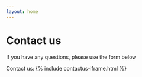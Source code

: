 ```yaml
---
layout: home
---
```


# Contact us

If you have any questions, please use the form below

Contact us:
{% include contactus-iframe.html %}
